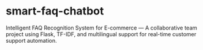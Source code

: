 # smart-faq-chatbot
Intelligent FAQ Recognition System for E-commerce — A collaborative team project using Flask, TF-IDF, and multilingual support for real-time customer support automation.
